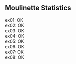 ## Moulinette Statistics

ex01: OK <br />
ex02: OK <br />
ex03: OK <br />
ex04: OK <br />
ex05: OK <br />
ex06: OK <br />
ex07: OK <br />
ex08: OK <br />
